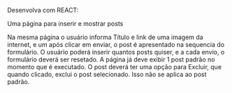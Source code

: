 Desenvolva com REACT:

Uma página para inserir e mostrar posts

Na mesma página o usuário informa Título e link de uma imagem da internet, e um após clicar em enviar, o post é apresentado na sequencia do formulário. O usuário poderá inserir quantos posts quiser, e a cada envio, o formulário deverá ser resetado. A página já deve exibir 1 post padrão no momento que é executado. O post deverá ter uma opção para Excluir, que quando clicado, exclui o post selecionado. Isso não se aplica ao post padrão.
